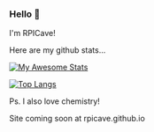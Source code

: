 ### Hello 🤚
I'm RPICave!

Here are my github stats...

[![My Awesome Stats](https://awesome-github-stats.azurewebsites.net/user-stats/RPICave?cardType=octocat&theme=radical)](https://git.io/awesome-stats-card)

[![Top Langs](https://github-readme-stats.vercel.app/api/top-langs/?username=RPICave&langs_count=8)](https://github.com/anuraghazra/github-readme-stats)

Ps. I also love chemistry!

Site coming soon at rpicave.github.io
